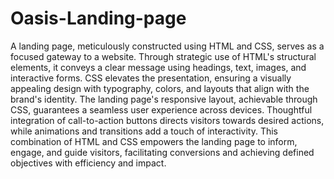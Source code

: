 # Oasis-Landing-page

A landing page, meticulously constructed using HTML and CSS, serves as a focused gateway to a website. Through strategic use of HTML's structural elements, it conveys a clear message using headings, text, images, and interactive forms. CSS elevates the presentation, ensuring a visually appealing design with typography, colors, and layouts that align with the brand's identity. The landing page's responsive layout, achievable through CSS, guarantees a seamless user experience across devices. Thoughtful integration of call-to-action buttons directs visitors towards desired actions, while animations and transitions add a touch of interactivity. This combination of HTML and CSS empowers the landing page to inform, engage, and guide visitors, facilitating conversions and achieving defined objectives with efficiency and impact.
